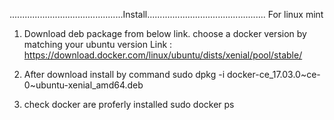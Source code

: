 .............................................Install...............................................
For linux mint
1. Download deb package from below link. choose a docker version by matching your ubuntu version
Link :  https://download.docker.com/linux/ubuntu/dists/xenial/pool/stable/

2. After download install by command
sudo dpkg -i docker-ce_17.03.0~ce-0~ubuntu-xenial_amd64.deb

3. check docker are proferly installed
sudo docker ps


